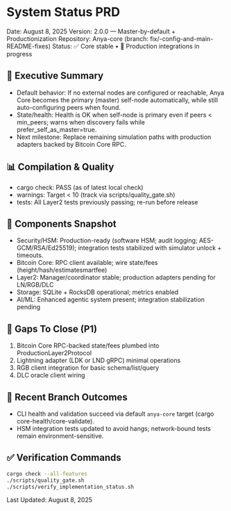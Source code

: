 # System Status PRD

Date: August 8, 2025
Version: 2.0.0 — Master-by-default + Productionization
Repository: Anya-core (branch: fix/-config-and-main-README-fixes)
Status: ✅ Core stable • 🔄 Production integrations in progress

## 🎯 Executive Summary

- Default behavior: If no external nodes are configured or reachable, Anya Core becomes the primary (master) self-node automatically, while still auto-configuring peers when found.
- State/health: Health is OK when self-node is primary even if peers < min_peers; warns when discovery fails while prefer_self_as_master=true.
- Next milestone: Replace remaining simulation paths with production adapters backed by Bitcoin Core RPC.

## 📊 Compilation & Quality

- cargo check: PASS (as of latest local check)
- warnings: Target < 10 (track via scripts/quality_gate.sh)
- tests: All Layer2 tests previously passing; re-run before release

## 🧩 Components Snapshot

- Security/HSM: Production-ready (software HSM; audit logging; AES-GCM/RSA/Ed25519); integration tests stabilized with simulator unlock + timeouts.
- Bitcoin Core: RPC client available; wire state/fees (height/hash/estimatesmartfee)
- Layer2: Manager/coordinator stable; production adapters pending for LN/RGB/DLC
- Storage: SQLite + RocksDB operational; metrics enabled
- AI/ML: Enhanced agentic system present; integration stabilization pending

## 🚧 Gaps To Close (P1)

1) Bitcoin Core RPC-backed state/fees plumbed into ProductionLayer2Protocol
2) Lightning adapter (LDK or LND gRPC) minimal operations
3) RGB client integration for basic schema/list/query
4) DLC oracle client wiring

## 🧪 Recent Branch Outcomes

- CLI health and validation succeed via default `anya-core` target (cargo core-health/core-validate).
- HSM integration tests updated to avoid hangs; network-bound tests remain environment-sensitive.

## ✅ Verification Commands

```bash
cargo check --all-features
./scripts/quality_gate.sh
./scripts/verify_implementation_status.sh
```

Last Updated: August 8, 2025
